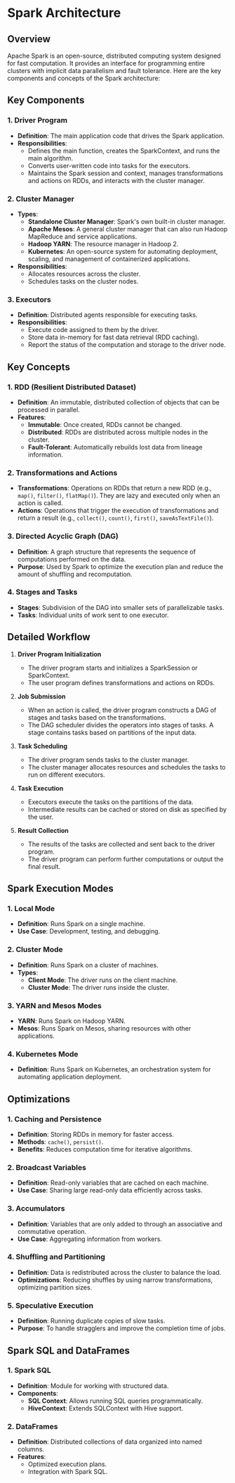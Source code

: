 # Spark Architecture

## Overview
Apache Spark is an open-source, distributed computing system designed for fast computation. It provides an interface for programming entire clusters with implicit data parallelism and fault tolerance. Here are the key components and concepts of the Spark architecture:

## Key Components

### 1. **Driver Program**
- **Definition**: The main application code that drives the Spark application.
- **Responsibilities**:
  - Defines the main function, creates the SparkContext, and runs the main algorithm.
  - Converts user-written code into tasks for the executors.
  - Maintains the Spark session and context, manages transformations and actions on RDDs, and interacts with the cluster manager.

### 2. **Cluster Manager**
- **Types**:
  - **Standalone Cluster Manager**: Spark's own built-in cluster manager.
  - **Apache Mesos**: A general cluster manager that can also run Hadoop MapReduce and service applications.
  - **Hadoop YARN**: The resource manager in Hadoop 2.
  - **Kubernetes**: An open-source system for automating deployment, scaling, and management of containerized applications.
- **Responsibilities**:
  - Allocates resources across the cluster.
  - Schedules tasks on the cluster nodes.

### 3. **Executors**
- **Definition**: Distributed agents responsible for executing tasks.
- **Responsibilities**:
  - Execute code assigned to them by the driver.
  - Store data in-memory for fast data retrieval (RDD caching).
  - Report the status of the computation and storage to the driver node.

## Key Concepts

### 1. **RDD (Resilient Distributed Dataset)**
- **Definition**: An immutable, distributed collection of objects that can be processed in parallel.
- **Features**:
  - **Immutable**: Once created, RDDs cannot be changed.
  - **Distributed**: RDDs are distributed across multiple nodes in the cluster.
  - **Fault-Tolerant**: Automatically rebuilds lost data from lineage information.

### 2. **Transformations and Actions**
- **Transformations**: Operations on RDDs that return a new RDD (e.g., `map()`, `filter()`, `flatMap()`). They are lazy and executed only when an action is called.
- **Actions**: Operations that trigger the execution of transformations and return a result (e.g., `collect()`, `count()`, `first()`, `saveAsTextFile()`).

### 3. **Directed Acyclic Graph (DAG)**
- **Definition**: A graph structure that represents the sequence of computations performed on the data.
- **Purpose**: Used by Spark to optimize the execution plan and reduce the amount of shuffling and recomputation.

### 4. **Stages and Tasks**
- **Stages**: Subdivision of the DAG into smaller sets of parallelizable tasks.
- **Tasks**: Individual units of work sent to one executor.

## Detailed Workflow

1. **Driver Program Initialization**
   - The driver program starts and initializes a SparkSession or SparkContext.
   - The user program defines transformations and actions on RDDs.

2. **Job Submission**
   - When an action is called, the driver program constructs a DAG of stages and tasks based on the transformations.
   - The DAG scheduler divides the operators into stages of tasks. A stage contains tasks based on partitions of the input data.

3. **Task Scheduling**
   - The driver program sends tasks to the cluster manager.
   - The cluster manager allocates resources and schedules the tasks to run on different executors.

4. **Task Execution**
   - Executors execute the tasks on the partitions of the data.
   - Intermediate results can be cached or stored on disk as specified by the user.

5. **Result Collection**
   - The results of the tasks are collected and sent back to the driver program.
   - The driver program can perform further computations or output the final result.

## Spark Execution Modes

### 1. **Local Mode**
- **Definition**: Runs Spark on a single machine.
- **Use Case**: Development, testing, and debugging.

### 2. **Cluster Mode**
- **Definition**: Runs Spark on a cluster of machines.
- **Types**:
  - **Client Mode**: The driver runs on the client machine.
  - **Cluster Mode**: The driver runs inside the cluster.

### 3. **YARN and Mesos Modes**
- **YARN**: Runs Spark on Hadoop YARN.
- **Mesos**: Runs Spark on Mesos, sharing resources with other applications.

### 4. **Kubernetes Mode**
- **Definition**: Runs Spark on Kubernetes, an orchestration system for automating application deployment.

## Optimizations

### 1. **Caching and Persistence**
- **Definition**: Storing RDDs in memory for faster access.
- **Methods**: `cache()`, `persist()`.
- **Benefits**: Reduces computation time for iterative algorithms.

### 2. **Broadcast Variables**
- **Definition**: Read-only variables that are cached on each machine.
- **Use Case**: Sharing large read-only data efficiently across tasks.

### 3. **Accumulators**
- **Definition**: Variables that are only added to through an associative and commutative operation.
- **Use Case**: Aggregating information from workers.

### 4. **Shuffling and Partitioning**
- **Definition**: Data is redistributed across the cluster to balance the load.
- **Optimizations**: Reducing shuffles by using narrow transformations, optimizing partition sizes.

### 5. **Speculative Execution**
- **Definition**: Running duplicate copies of slow tasks.
- **Purpose**: To handle stragglers and improve the completion time of jobs.

## Spark SQL and DataFrames

### 1. **Spark SQL**
- **Definition**: Module for working with structured data.
- **Components**:
  - **SQL Context**: Allows running SQL queries programmatically.
  - **HiveContext**: Extends SQLContext with Hive support.

### 2. **DataFrames**
- **Definition**: Distributed collections of data organized into named columns.
- **Features**:
  - Optimized execution plans.
  - Integration with Spark SQL.


